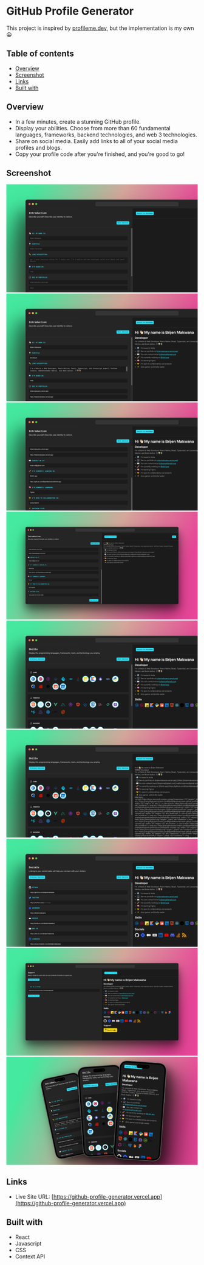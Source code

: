 # GitHub Profile Generator

This project is inspired by [profileme.dev](https://www.profileme.dev), but the implementation is my own 😀

## Table of contents

- [Overview](#overview)
- [Screenshot](#screenshot)
- [Links](#links)
- [Built with](#Built-with)

## Overview

- In a few minutes, create a stunning GitHub profile.
- Display your abilities. Choose from more than 60 fundamental languages, frameworks, backend technologies, and web 3 technologies.
- Share on social media. Easily add links to all of your social media profiles and blogs.
- Copy your profile code after you're finished, and you're good to go!

## Screenshot

![](./public/assets/screenshots/preview_0.png)
![](./public/assets/screenshots/preview_1.png)
![](./public/assets/screenshots/preview_2.png)
![](./public/assets/screenshots/preview_3.png)
![](./public/assets/screenshots/preview_4.png)
![](./public/assets/screenshots/preview_5.png)
![](./public/assets/screenshots/preview_6.png)
![](./public/assets/screenshots/preview_7.png)
![](./public/assets/screenshots/preview_8.png)

## Links

- Live Site URL: [https://github-profile-generator.vercel.app](https://github-profile-generator.vercel.app)

## Built with

- React
- Javascript
- CSS
- Context API
